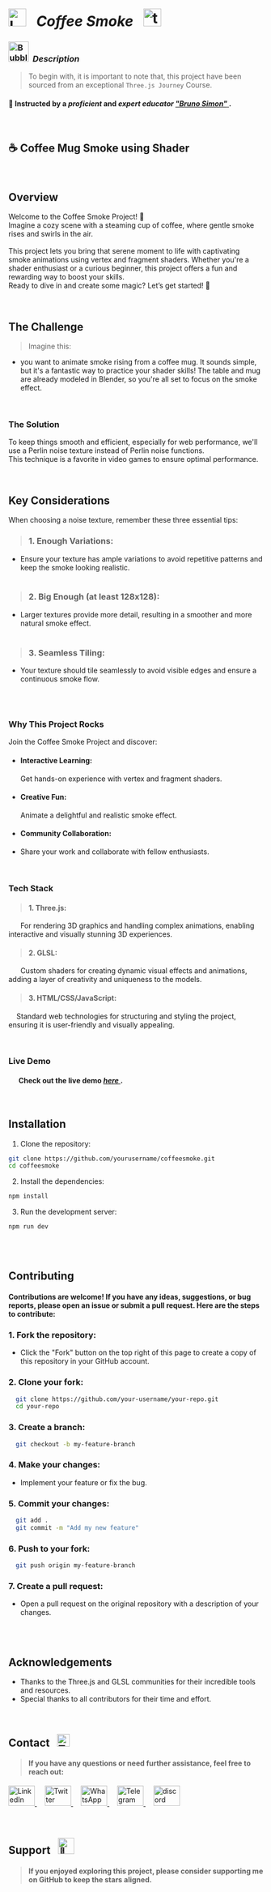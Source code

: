 # <img src="https://raw.githubusercontent.com/Tarikul-Islam-Anik/Telegram-Animated-Emojis/main/Objects/Laptop.webp" alt="Laptop" width="35" /> &nbsp; _Coffee Smoke_ &nbsp; <img src="https://skillicons.dev/icons?i=threejs" height="35" alt="threejs logo"  />  

<!----------------------------------------- Description ---------------------------------------->
### <img src="https://raw.githubusercontent.com/Tarikul-Islam-Anik/Animated-Fluent-Emojis/master/Emojis/Symbols/Bubbles.png" alt="Bubbles" width="40" height="40" />&nbsp; _Description_

> To begin with, it is important to note that, this project have been sourced from an exceptional `Three.js Journey` Course. <br/>
 
#### 👤 Instructed by a _proficient_ and _expert educator_ <a href="https://threejs-journey.com/" target="_blank"> _"Bruno Simon"_ </a>. 

 <br/>


## ☕️ Coffee Mug Smoke using Shader 
<!--------- Video --------->



<br/> 

## Overview
Welcome to the Coffee Smoke Project! 🚀 <br/> Imagine a cozy scene with a steaming cup of coffee, where gentle smoke rises and swirls in the air. <br/> <br/> This project lets you bring that serene moment to life with captivating smoke animations using vertex and fragment shaders. Whether you're a shader enthusiast or a curious beginner, this project offers a fun and rewarding way to boost your skills. <br/> Ready to dive in and create some magic? Let’s get started! 🌟

<br/>

## The Challenge
> Imagine this:
  - you want to animate smoke rising from a coffee mug. It sounds simple, but it's a fantastic way to practice your shader skills! The table and mug are already modeled in Blender, so you're all set to focus on the smoke effect.

<br/>

### The Solution
To keep things smooth and efficient, especially for web performance, we'll use a Perlin noise texture instead of Perlin noise functions. <br/> This technique is a favorite in video games to ensure optimal performance.

<br/> 

## Key Considerations
When choosing a noise texture, remember these three essential tips:
> ### 1. Enough Variations: <br/> 
  - Ensure your texture has ample variations to avoid repetitive patterns and keep the smoke looking realistic.<br/> <br/> 

> ### 2. Big Enough (at least 128x128): <br/> 
  - Larger textures provide more detail, resulting in a smoother and more natural smoke effect.<br/> <br/> 

> ### 3. Seamless Tiling: <br/> 
  - Your texture should tile seamlessly to avoid visible edges and ensure a continuous smoke flow.<br/> <br/> 

<br/> 

### Why This Project Rocks
Join the Coffee Smoke Project and discover:
  - #### Interactive Learning:
    Get hands-on experience with vertex and fragment shaders.
  - #### Creative Fun:
    Animate a delightful and realistic smoke effect.
  - #### Community Collaboration:
  - Share your work and collaborate with fellow enthusiasts.

<br/>

### Tech Stack
> #### 1. Three.js:  <br/>
&nbsp;&nbsp;&nbsp;&nbsp;&nbsp; For rendering 3D graphics and handling complex animations, enabling interactive and visually stunning 3D experiences.
> #### 2. GLSL: <br/>
&nbsp;&nbsp;&nbsp;&nbsp;&nbsp; Custom shaders for creating dynamic visual effects and animations, adding a layer of creativity and uniqueness to the models.

> #### 3. HTML/CSS/JavaScript: <br/>
&nbsp;&nbsp;&nbsp; Standard web technologies for structuring and styling the project, ensuring it is user-friendly and visually appealing.

<br/>

### Live Demo
#### &nbsp;&nbsp;&nbsp;&nbsp;&nbsp; Check out the live demo <a href="" target="_blank"> _here_ </a>.

<br/>

## Installation
1. Clone the repository:
```bash
git clone https://github.com/yourusername/coffeesmoke.git
cd coffeesmoke
```

2. Install the dependencies:
```bash
npm install
```

3. Run the development server:
```bash
npm run dev
```

<br/><br/>

## Contributing
#### Contributions are welcome! If you have any ideas, suggestions, or bug reports, please open an issue or submit a pull request. Here are the steps to contribute:

 ### 1. Fork the repository:
  + Click the "Fork" button on the top right of this page to create a copy of this repository in your GitHub account.

 ### 2. Clone your fork:
```bash
  git clone https://github.com/your-username/your-repo.git
  cd your-repo
```

 ### 3. Create a branch:
```bash
  git checkout -b my-feature-branch
```

 ### 4. Make your changes:
 + Implement your feature or fix the bug.

 ### 5. Commit your changes:
```bash
  git add .
  git commit -m "Add my new feature"
```

 ### 6. Push to your fork:
```bash
  git push origin my-feature-branch
```

 ### 7. Create a pull request:
  + Open a pull request on the original repository with a description of your changes.

<br/><br/>

## Acknowledgements
  - Thanks to the Three.js and GLSL communities for their incredible tools and resources.
  - Special thanks to all contributors for their time and effort.
    
<br/>


## Contact &nbsp; <img src="https://raw.githubusercontent.com/Tarikul-Islam-Anik/Animated-Fluent-Emojis/master/Emojis/Objects/Telephone%20Receiver.png" alt="Telephone Receiver" width="25" height="25" />
> #### If you have any questions or need further assistance, feel free to reach out:
<p align="left">
  <a href="https://www.linkedin.com/in/shahramshakiba/" target="_blank">
    <img src="https://raw.githubusercontent.com/maurodesouza/profile-readme-generator/master/src/assets/icons/social/linkedin/default.svg" width="52" height="40" alt="LinkedIn logo" />
  </a> &nbsp;  &nbsp;

   <a href="https://twitter.com/ShahramShakibaa" target="_blank">
    <img src="https://raw.githubusercontent.com/maurodesouza/profile-readme-generator/master/src/assets/icons/social/twitter/default.svg" width="52" height="40" alt="Twitter logo" />
  </a> &nbsp; &nbsp;
  
  <a href="https://wa.me/message/LM2IMM3ABZ7ZM1" target="_blank">
    <img src="https://raw.githubusercontent.com/maurodesouza/profile-readme-generator/master/src/assets/icons/social/whatsapp/default.svg" width="52" height="40" alt="WhatsApp logo" />
  </a> &nbsp; &nbsp;
  
  <a href="https://t.me/ShahramShakibaa" target="_blank">
    <img src="https://raw.githubusercontent.com/maurodesouza/profile-readme-generator/master/src/assets/icons/social/telegram/default.svg" width="52" height="40" alt="Telegram logo" />
  </a> &nbsp; &nbsp;

  <a href="https://discordapp.com/shahram.shakiba/1250726034458808382" target="_blank">
    <img src="https://raw.githubusercontent.com/maurodesouza/profile-readme-generator/master/src/assets/icons/social/discord/default.svg" width="52" height="40" alt="discord logo"  />
  </a>
</p>


<br/>


## Support &nbsp; <img src="https://fonts.gstatic.com/s/e/notoemoji/latest/1f48e/512.gif" alt="💎" width="32" height="32">
> #### If you enjoyed exploring this project, please consider supporting me on GitHub to keep the stars aligned.

<br/>
